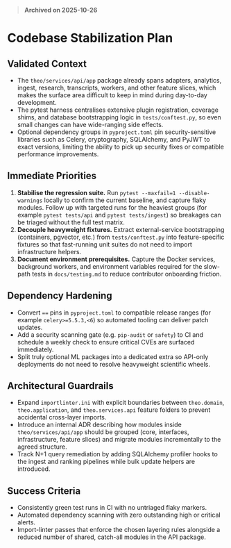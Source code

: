 > **Archived on 2025-10-26**

# Codebase Stabilization Plan

## Validated Context
- The `theo/services/api/app` package already spans adapters, analytics, ingest, research, transcripts, workers, and other feature slices, which makes the surface area difficult to keep in mind during day-to-day development.
- The pytest harness centralises extensive plugin registration, coverage shims, and database bootstrapping logic in `tests/conftest.py`, so even small changes can have wide-ranging side effects.
- Optional dependency groups in `pyproject.toml` pin security-sensitive libraries such as Celery, cryptography, SQLAlchemy, and PyJWT to exact versions, limiting the ability to pick up security fixes or compatible performance improvements.

## Immediate Priorities
1. **Stabilise the regression suite.** Run `pytest --maxfail=1 --disable-warnings` locally to confirm the current baseline, and capture flaky modules. Follow up with targeted runs for the heaviest groups (for example `pytest tests/api` and `pytest tests/ingest`) so breakages can be triaged without the full test matrix.
2. **Decouple heavyweight fixtures.** Extract external-service bootstrapping (containers, pgvector, etc.) from `tests/conftest.py` into feature-specific fixtures so that fast-running unit suites do not need to import infrastructure helpers.
3. **Document environment prerequisites.** Capture the Docker services, background workers, and environment variables required for the slow-path tests in `docs/testing.md` to reduce contributor onboarding friction.

## Dependency Hardening
- Convert `==` pins in `pyproject.toml` to compatible release ranges (for example `celery>=5.5.3,<6`) so automated tooling can deliver patch updates.
- Add a security scanning gate (e.g. `pip-audit` or `safety`) to CI and schedule a weekly check to ensure critical CVEs are surfaced immediately.
- Split truly optional ML packages into a dedicated extra so API-only deployments do not need to resolve heavyweight scientific wheels.

## Architectural Guardrails
- Expand `importlinter.ini` with explicit boundaries between `theo.domain`, `theo.application`, and `theo.services.api` feature folders to prevent accidental cross-layer imports.
- Introduce an internal ADR describing how modules inside `theo/services/api/app` should be grouped (core, interfaces, infrastructure, feature slices) and migrate modules incrementally to the agreed structure.
- Track N+1 query remediation by adding SQLAlchemy profiler hooks to the ingest and ranking pipelines while bulk update helpers are introduced.

## Success Criteria
- Consistently green test runs in CI with no untriaged flaky markers.
- Automated dependency scanning with zero outstanding high or critical alerts.
- Import-linter passes that enforce the chosen layering rules alongside a reduced number of shared, catch-all modules in the API package.
